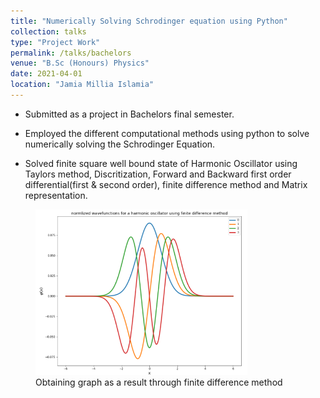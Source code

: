 ```yaml
---
title: "Numerically Solving Schrodinger equation using Python"
collection: talks
type: "Project Work"
permalink: /talks/bachelors
venue: "B.Sc (Honours) Physics"
date: 2021-04-01
location: "Jamia Millia Islamia"
---
```

* Submitted as a project in Bachelors final semester.

* Employed the different computational methods using python to solve numerically solving the Schrodinger Equation.

* Solved finite square well bound state of Harmonic Oscillator using Taylors method, Discritization, Forward and Backward first order differential(first & second order), finite difference method and Matrix representation.

<figure>
  <img src="/images/Jmiproject.png" alt="Trulli" style="width:80%">
  <figcaption>Obtaining graph as a result through finite difference method</figcaption>
</figure>
